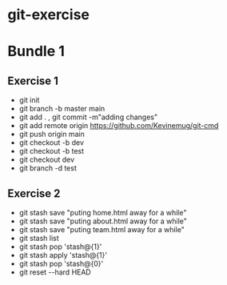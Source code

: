 # git-exercise
<h1>Bundle 1</h1>

<h2>Exercise 1</h2>

* git init
* git branch -b master main
* git add . , git commit -m"adding changes"
* git add remote origin https://github.com/Kevinemug/git-cmd
* git push origin main
* git checkout -b dev
* git checkout -b test
* git checkout dev
* git branch -d test

<h2>Exercise 2</h2>

* git stash save "puting home.html away for a while"
* git stash save "puting about.html away for a while"
* git stash save "puting team.html away for a while"
* git stash list
* git stash pop 'stash@{1}'
* git stash apply 'stash@{1}'
* git stash pop 'stash@{0}'
* git reset --hard HEAD
